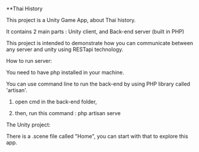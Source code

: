 **Thai History

This project is a Unity Game App, about Thai history.

It contains 2 main parts : Unity client, and Back-end server (built in PHP)

This project is intended to demonstrate how you can communicate between any server and unity using RESTapi technology.

How to run server:

You need to have php installed in your machine.

You can use command line to run the back-end by using PHP library called 'artisan'.

1. open cmd in the back-end folder,

2. then, run this command : php artisan serve

The Unity project:

There is a .scene file called "Home", you can start with that to explore this app.

